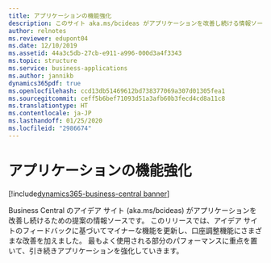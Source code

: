 ```yaml
---
title: アプリケーションの機能強化
description: このサイト aka.ms/bcideas がアプリケーションを改善し続ける情報ソースです。 このリリースでは、アイデア サイトのフィードバックに基づいてマイナーな機能を更新し、口座調整機能にさまざまな改善を加えました。
author: relnotes
ms.reviewer: edupont04
ms.date: 12/10/2019
ms.assetid: 44a3c5db-27cb-e911-a996-000d3a4f3343
ms.topic: structure
ms.service: business-applications
ms.author: jannikb
dynamics365pdf: true
ms.openlocfilehash: ccd13db51469612bd738377069a307d01305fea1
ms.sourcegitcommit: ceff5b6bef71093d51a3afb60b3fecd4cd8a11c8
ms.translationtype: HT
ms.contentlocale: ja-JP
ms.lasthandoff: 01/25/2020
ms.locfileid: "2986674"
---
```

# <a name="application-enhancements"></a>アプリケーションの機能強化

[!include[dynamics365-business-central banner](../includes/dynamics365-business-central.md)]

<!--structure start-->
Business Central のアイデア サイト (aka.ms/bcideas) がアプリケーションを改善し続けるための提案の情報ソースです。 このリリースでは、アイデア サイトのフィードバックに基づいてマイナーな機能を更新し、口座調整機能にさまざまな改善を加えました。 最もよく使用される部分のパフォーマンスに重点を置いて、引き続きアプリケーションを強化していきます。

<!--structure end-->



